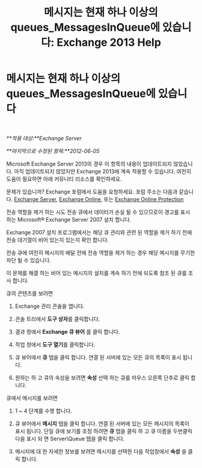 ﻿---
title: '메시지는 현재 하나 이상의 queues_MessagesInQueue에 있습니다: Exchange 2013 Help'
TOCTitle: 메시지는 현재 하나 이상의 queues_MessagesInQueue에 있습니다
ms:assetid: 3ffcdc7e-c1b7-49a7-8e5f-b30c0397908d
ms:mtpsurl: https://technet.microsoft.com/ko-kr/library/ms.exch.setupreadiness.messagesinqueue(v=EXCHG.150)
ms:contentKeyID: 50482949
ms.date: 05/22/2018
mtps_version: v=EXCHG.150
ms.translationtype: MT
---

# 메시지는 현재 하나 이상의 queues\_MessagesInQueue에 있습니다

 

_**적용 대상:**Exchange Server_

_**마지막으로 수정된 항목:**2012-06-05_

Microsoft Exchange Server 2013의 경우 이 항목의 내용이 업데이트되지 않았습니다. 아직 업데이트되지 않았지만 Exchange 2013에 계속 적용할 수 있습니다. 여전히 도움이 필요하면 아래 커뮤니티 리소스를 확인하세요.

문제가 있습니까? Exchange 포럼에서 도움을 요청하세요. 포럼 주소는 다음과 같습니다. [Exchange Server](https://go.microsoft.com/fwlink/p/?linkid=60612), [Exchange Online](https://go.microsoft.com/fwlink/p/?linkid=267542), 또는 [Exchange Online Protection](https://go.microsoft.com/fwlink/p/?linkid=285351)

전송 역할을 제거 하는 시도 전송 큐에서 데이터가 손실 될 수 있으므로이 경고를 표시 하는 Microsoft® Exchange Server 2007 설치 합니다.

Exchange 2007 설치 프로그램에서는 해당 큐 관리와 관련 된 역할을 제거 하기 전에 전송 대기열이 비어 있는지 있는지 확인 합니다.

전송 큐에 여전히 메시지의 배달 전에 전송 역할을 제거 하는 경우 해당 메시지를 무기한 차단 될 수 있습니다.

이 문제를 해결 하는 비어 있는 메시지의 설치를 계속 하기 전에 되도록 참조 된 큐를 조사 합니다.

큐의 콘텐츠를 보려면

1.  Exchange 관리 콘솔을 엽니다.

2.  콘솔 트리에서 **도구 상자**를 클릭합니다.

3.  결과 창에서 **Exchange 큐 뷰어** 를 클릭 합니다.

4.  작업 창에서 **도구 열기**를 클릭합니다.

5.  큐 뷰어에서 **큐** 탭을 클릭 합니다. 연결 된 서버에 있는 모든 큐의 목록이 표시 됩니다.

6.  원하는 하 고 큐의 속성을 보려면 **속성** 선택 하는 큐를 마우스 오른쪽 단추로 클릭 합니다.

큐에서 메시지를 보려면

1.  1 ~ 4 단계를 수행 합니다.

2.  큐 뷰어에서 **메시지** 탭을 클릭 합니다. 연결 된 서버에 있는 모든 메시지의 목록이 표시 됩니다. 단일 큐에 보기를 조정 하려면 **큐** 탭을 클릭 하 고 큐 이름을 두번클릭 다음 표시 되 면 Server\\Queue 탭을 클릭 합니다.

3.  메시지에 대 한 자세한 정보를 보려면 메시지를 선택한 다음 작업창에서 **속성** 을 클릭 합니다.


